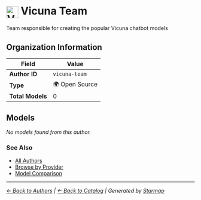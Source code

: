 # <img src="https://raw.githubusercontent.com/agentstation/starmap/master/internal/embedded/logos/vicuna-team.svg" alt="Vicuna Team" width="32" height="32" style="vertical-align: middle;"> Vicuna Team
  
  
  
Team responsible for creating the popular Vicuna chatbot models
  
  
## Organization Information
  
| Field | Value |
|---------|---------|
| **Author ID** | `vicuna-team` |
| **Type** | 🌍 Open Source |
| **Total Models** | 0 |

  
## Models
  
*No models found from this author.*
  
### See Also
  
- [All Authors](../)
- [Browse by Provider](../../providers/)
- [Model Comparison](../../models/)
  
---
*_[← Back to Authors](../) | [← Back to Catalog](../../) | Generated by [Starmap](https://github.com/agentstation/starmap)_*